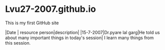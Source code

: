 # Lvu27-2007.github.io
This is my first GitHub site

|Date | resource person|description|
|15-7-2007|Dr.pyare lal garg|He told us about many important things in today's session|
I learn many things from this session.
